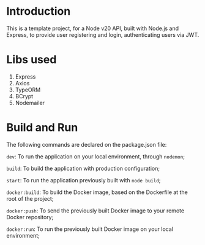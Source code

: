# Introduction 
This is a template project, for a Node v20 API, built with Node.js and Express, to provide user registering and login, authenticating users via JWT.

# Libs used
1.  Express
2.  Axios
3.  TypeORM
4.  BCrypt
5.  Nodemailer

# Build and Run
The following commands are declared on the package.json file:

`dev`: To run the application on your local environment, through `nodemon`;

`build`: To build the application with production configuration;

`start`: To run the application previously built with `node build`;

`docker:build`: To build the Docker image, based on the Dockerfile at the root of the project;

`docker:push`: To send the previously built Docker image to your remote Docker repository;

`docker:run`: To run the previously built Docker image on your local environment;
